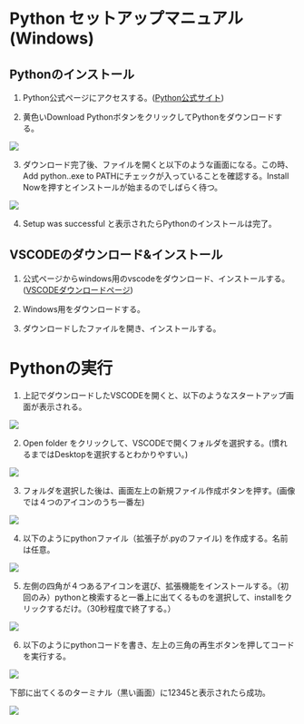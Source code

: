 # Python セットアップマニュアル(Windows)

## Pythonのインストール

1. Python公式ページにアクセスする。([Python公式サイト](https://www.python.org/downloads/))

2. 黄色いDownload PythonボタンをクリックしてPythonをダウンロードする。

![](images/python_org.png)

3. ダウンロード完了後、ファイルを開くと以下のような画面になる。この時、Add python..exe to PATHにチェックが入っていることを確認する。Install Nowを押すとインストールが始まるのでしばらく待つ。

![](images/python_install.png)

4. Setup was successful と表示されたらPythonのインストールは完了。

## VSCODEのダウンロード&インストール

1. 公式ページからwindows用のvscodeをダウンロード、インストールする。([VSCODEダウンロードページ](https://code.visualstudio.com/download))

2. Windows用をダウンロードする。

3. ダウンロードしたファイルを開き、インストールする。

# Pythonの実行

1. 上記でダウンロードしたVSCODEを開くと、以下のようなスタートアップ画面が表示される。

![](images/vscode_startup.png)

2. Open folder をクリックして、VSCODEで開くフォルダを選択する。(慣れるまではDesktopを選択するとわかりやすい。)

![](images/openfolder.png)

3. フォルダを選択した後は、画面左上の新規ファイル作成ボタンを押す。(画像では４つのアイコンのうち一番左)

![](images/newfile.png)

4. 以下のようにpythonファイル（拡張子が.pyのファイル) を作成する。名前は任意。

![](images/newfile2.png)

5. 左側の四角が４つあるアイコンを選び、拡張機能をインストールする。（初回のみ）pythonと検索すると一番上に出てくるものを選択して、installをクリックするだけ。（30秒程度で終了する。）

![](images/extention.png)

6. 以下のようにpythonコードを書き、左上の三角の再生ボタンを押してコードを実行する。

![](images/pythoncode.png)

下部に出てくるのターミナル（黒い画面）に12345と表示されたら成功。

![](images/pythonterminal.png)





